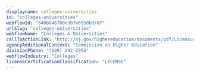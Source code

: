 ```yaml
---
displayname: colleges-universities
id: "colleges-universities"
webflowId: "640b846780e3b7e6950bd7d7"
urlSlug: "colleges-universities"
webflowName: "Colleges & Universities"
callToActionLink: "http://nj.gov/highereducation/documents/pdf/Licensure/LicensureRules.pdf"
agencyAdditionalContext: "Commission on Higher Education"
divisionPhone: "(609) 292-2955"
webflowIndustry: "Colleges"
licenseCertificationClassification: "LICENSE"
---
```

